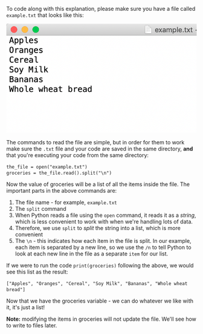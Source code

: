 To code along with this explanation, please make sure you have a file called `example.txt` that looks like this:

![](./example_txt.jpg)

The commands to read the file are simple, but in order for them to work make sure the `.txt` file and your code are saved in the same directory, **and** that you're executing your code from the same directory:

```
the_file = open("example.txt")
groceries = the_file.read().split("\n") 
```

Now the value of groceries will be a list of all the items inside the file. The important parts in the above commands are:


1. The file name - for example, `example.txt`
2. The `split` command
3. When Python reads a file using the `open` command, it reads it as a *string*, which is less convenient to work with when we're handling lots of data.
4. Therefore, we use `split` to *split* the string into a list, which is more convenient
5. The `\n` - this indicates how each item in the file is split. In our example, each item is separated by a new line, so we use the `/n` to tell Python to look at each new line in the file as a separate `item` for our list.


If we were to run the code `print(groceries)` following the above, we would see this list as the result:

```
["Apples", "Oranges", "Cereal", "Soy Milk", "Bananas", "Whole wheat bread"]
```

Now that we have the groceries variable - we can do whatever we like with it, it's just a list!


**Note:** modifying the items in groceries will not update the file. We'll see how to write to files later.

